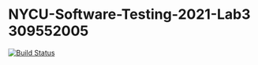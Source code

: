 # NYCU-Software-Testing-2021-Lab3 309552005
  [![Build Status](https://travis-ci.com/a4865g/309552005.svg?branch=master)](https://travis-ci.com/a4865g/309552005)
